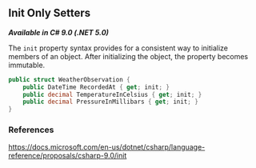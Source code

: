## Init Only Setters

__*Available in C# 9.0 (.NET 5.0)*__

The `init` property syntax provides for a consistent way to initialize members of an object. After initializing the object, the property becomes immutable.

```C#
public struct WeatherObservation {
    public DateTime RecordedAt { get; init; }
    public decimal TemperatureInCelsius { get; init; }
    public decimal PressureInMillibars { get; init; }
}
```

### References

https://docs.microsoft.com/en-us/dotnet/csharp/language-reference/proposals/csharp-9.0/init

